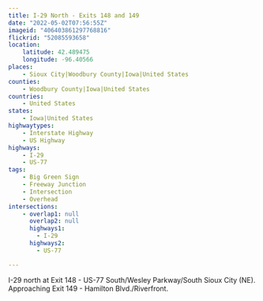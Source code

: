 ```yaml
---
title: I-29 North - Exits 148 and 149
date: "2022-05-02T07:56:55Z"
imageid: "406403861297768816"
flickrid: "52085593658"
location:
    latitude: 42.489475
    longitude: -96.40566
places:
    - Sioux City|Woodbury County|Iowa|United States
counties:
    - Woodbury County|Iowa|United States
countries:
    - United States
states:
    - Iowa|United States
highwaytypes:
    - Interstate Highway
    - US Highway
highways:
    - I-29
    - US-77
tags:
    - Big Green Sign
    - Freeway Junction
    - Intersection
    - Overhead
intersections:
    - overlap1: null
      overlap2: null
      highways1:
        - I-29
      highways2:
        - US-77

---
```

I-29 north at Exit 148 - US-77 South/Wesley Parkway/South Sioux City (NE).  Approaching Exit 149 - Hamilton Blvd./Riverfront.